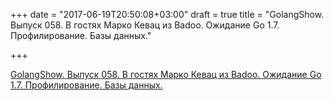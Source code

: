 +++
date = "2017-06-19T20:50:08+03:00"
draft = true
title = "GolangShow. Выпуск 058. В гостях Марко Кевац из Badoo. Ожидание Go 1.7. Профилирование. Базы данных."

+++

<p><a href="http://golangshow.com/episode/2016/05-26-058/">GolangShow. Выпуск 058. В гостях Марко Кевац из Badoo. Ожидание Go 1.7. Профилирование. Базы данных.</a></p>